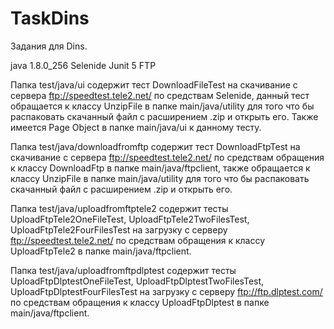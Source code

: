 # TaskDins
Задания для Dins.

java 1.8.0_256
Selenide
Junit 5
FTP

Папка test/java/ui содержит тест DownloadFileTest на скачивание с сервера ftp://speedtest.tele2.net/ 
по средствам Selenide, данный тест обращается к классу UnzipFile в папке main/java/utility
для того что бы распаковать скачанный файл с расширением .zip и открыть его. 
Также имеется Page Object в папке main/java/ui к данному тесту.

Папка test/java/downloadfromftp содержит тест DownloadFtpTest на скачивание с сервера 
ftp://speedtest.tele2.net/ по средствам обращения к классу DownloadFtp 
в папке main/java/ftpclient, также обращается к классу UnzipFile в папке main/java/utility
для того что бы распаковать скачанный файл с расширением .zip и открыть его. 

Папка test/java/uploadfromftptele2 содержит тесты UploadFtpTele2OneFileTest, 
UploadFtpTele2TwoFilesTest, UploadFtpTele2FourFilesTest на загрузку с серверу
ftp://speedtest.tele2.net/ по средствам обращения к классу UploadFtpTele2 
в папке main/java/ftpclient.

Папка test/java/uploadfromftpdlptest содержит тесты UploadFtpDlptestOneFileTest, 
UploadFtpDlptestTwoFilesTest, UploadFtpDlptestFourFilesTest на загрузку с серверу
ftp://ftp.dlptest.com/ по средствам обращения к классу UploadFtpDlptest 
в папке main/java/ftpclient.
